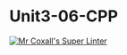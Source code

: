 # Unit3-06-CPP
[![Mr Coxall's Super Linter](https://github.com/ICS3U-Programming-Adwok-k/Unit3-06-CPP/workflows/Mr%20Coxall's%20Super%20Linter/badge.svg)](https://github.com/ICS3U-Programming-Adwok-k/Unit3-06-CPP/actions/)
